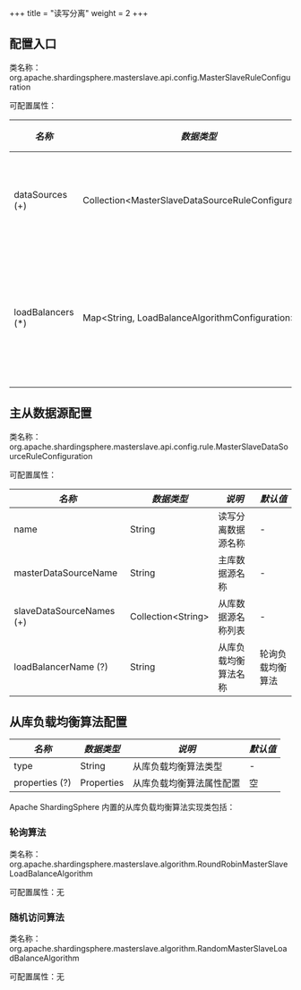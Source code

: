 +++
title = "读写分离"
weight = 2
+++

## 配置入口

类名称：org.apache.shardingsphere.masterslave.api.config.MasterSlaveRuleConfiguration

可配置属性：

| *名称*             | *数据类型*                                            | *说明*            |
| ----------------- | ---------------------------------------------------- | ----------------- |
| dataSources (+)   | Collection\<MasterSlaveDataSourceRuleConfiguration\> | 主从数据源配置      |
| loadBalancers (*) | Map\<String, LoadBalanceAlgorithmConfiguration\>     | 从库负载均衡算法配置 |

## 主从数据源配置

类名称：org.apache.shardingsphere.masterslave.api.config.rule.MasterSlaveDataSourceRuleConfiguration

可配置属性：

| *名称*                   | *数据类型*             | *说明*             | *默认值*       |
| ------------------------ | -------------------- | ------------------ | ------------- |
| name                     | String               | 读写分离数据源名称   | -             |
| masterDataSourceName     | String               | 主库数据源名称      | -              |
| slaveDataSourceNames (+) | Collection\<String\> | 从库数据源名称列表   | -              |
| loadBalancerName (?)     | String               | 从库负载均衡算法名称 | 轮询负载均衡算法 |

## 从库负载均衡算法配置

| *名称*          | *数据类型*  | *说明*               | *默认值* |
| -------------- | ---------- | -------------------- | ------- |
| type           | String     | 从库负载均衡算法类型    | -       |
| properties (?) | Properties | 从库负载均衡算法属性配置 | 空      |

Apache ShardingSphere 内置的从库负载均衡算法实现类包括：

### 轮询算法

类名称：org.apache.shardingsphere.masterslave.algorithm.RoundRobinMasterSlaveLoadBalanceAlgorithm

可配置属性：无

### 随机访问算法

类名称：org.apache.shardingsphere.masterslave.algorithm.RandomMasterSlaveLoadBalanceAlgorithm

可配置属性：无
